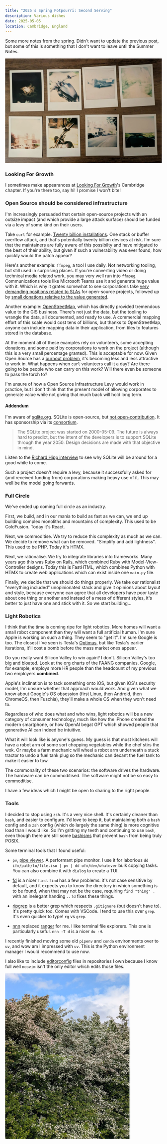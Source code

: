 ```yaml
---
title: "2025's Spring Potpourri: Second Serving"
description: Various dishes
date: 2025-05-05
location: Cambridge, England
---
```


Some more notes from the spring. Didn't want to update the previous post,
but some of this is something that I don't want to leave until the Summer Notes.

<img class="centered-img" src="/img/spring-25.webp" width=600/>

### Looking For Growth

I sometimes make appearances at [Looking For
Growth](https://lookingforgrowth.uk/)'s Cambridge chapter. If you're there too,
say hi! I promise I won't bite!

### Open Source should be considered infrastructure

I'm increasingly persuaded that certain open-source projects with an outsize
impact (and which provide a large attack surface) should be funded via a levy of
some kind on their users.

Take `curl` for example. [Twenty billion installations](https://curl.se/). One
stack or buffer overflow attack, and that's potentially twenty billion devices
at risk. I'm sure that the maintainers are fully aware of this possibilty and
have mitigated to the best of their ability, but given if such a vulnerability
was ever found, how quickly would the patch appear?

Here's another example: `ffmpeg`, a tool I use daily. Not networking tooling,
but still used in surprising places. If you're converting video or doing
technical media related work, you may very well run into `ffmpeg`.
Communications tools like Microsoft Teams use it and generate huge value with
it. Which is why it grates somewhat to see corporations take [very demanding
positions related to SLAs](https://trac.ffmpeg.org/ticket/10341#comment:4) for
open-source projects, followed up by [small donations relative to the value
generated](https://x.com/FFmpeg/status/1775178805704888726).

Another example:
[OpenStreetMap](https://www.openstreetmap.org/#map=6/54.91/-3.43), which has
directly provided tremendous value to the GIS business. There's not just the
data, but the tooling to wrangle the data, all documented, and ready to use. A
commercial mapping effort of this scale would cost tens of billions, but thanks
to OpenStreetMap, anyone can include mapping data in their application, from
tiles to features stored in the database.

At the moment all of these examples rely on volunteers, some accepting
donations, and some paid by corporations to work on the project (although this
is a very small percentage granted). This is acceptable for now. Given Open
Source has a [burnout
problem](https://dev.to/sapegin/why-i-quit-open-source-1n2e), it's becoming less
and less attractive to work in. What happens when `curl` volunteers call it a
day? Are there going to be people who can carry on this work? Will there even be
someone to pass the torch to?

I'm unsure of how a Open Source Infrastructure Levy would work in practice, but
I don't think that the present model of allowing corporates to generate value
while not giving that much back will hold long term.

#### Addendum

I'm aware of [sqlite.org](https://sqlite.org/). SQLite is open-source, but [not
open-contribution](https://sqlite.org/copyright.html). It has sponsorship via its
[consortium](https://sqlite.org/consortium.html).

> The SQLite project was started on 2000-05-09. The future is always hard to
> predict, but the intent of the developers is to support SQLite through the
> year 2050. Design decisions are made with that objective in mind.

Listen to the [Richard Hipp
interview](https://corecursive.com/066-sqlite-with-richard-hipp/#the-bus-factor-and-the-consortium)
to see why SQLite will be around for a good while to come.

Such a project doesn't require a levy, because it successfully asked for (and
received funding from) corporations making heavy use of it. This may well be the
model going forwards.

### Full Circle

We've ended up coming full circle as an industry.

First, we build, and in our mania to build as fast as we can, we end up building
complex monoliths and mountains of complexity. This used to be ColdFusion. Today
it's React.

Next, we commoditise. We try to reduce this complexity as much as we can. We
decide to remove what can be removed. "Simplify and add lightness". This used to
be PHP. Today it's HTMX.

Next, we rationalise. We try to integrate libraries into frameworks. Many years
ago this was Ruby on Rails, which combined Ruby with Model-View-Controller
designs. Today this is FastHTML, which combines Python with HTMX to create web
applications which can exist inside one `main.py` file.

Finally, we decide that we should do things properly. We take our rationalist
"everything included" unopinionated stack and give it opinions about layout and
style, because everyone can agree that all developers have poor taste about one
thing or another and instead of a mess of different styles, it's better to just
have one and stick with it. So we start building...

### Light Robotics

I think that the time is coming ripe for light robotics. More homes will want a
small robot component than they will want a full artificial human. I'm sure
Apple is working on such a thing. They seem to "get it". I'm sure Google is too.
The closest I've seen is Tesla's [Optimus](https://www.tesla.com/en_eu/AI), but
like Tesla's earlier iterations, it'll cost a bomb before the mass market ones
appear.

Do you really want Silicon Valley to win again? I don't. Silicon Valley's too
big and bloated. Look at the org charts of the FAANG companies. Google, for
example, employs more HR people than the headcount of my previous two employers
**combined**.

Apple's inclination is to tack something onto iOS, but given iOS's security
model, I'm unsure whether that approach would work. And given what we know about
Google's OS obsession (first Linux, then Android, then ChromeOS, then Fuschia),
they'll make a whole OS when they won't need to.

Regardless of who does what and who wins, light robotics will be a new category
of consumer technology, much like how the iPhone created the modern smartphone,
or how OpenAI begat GPT which showed people that generative AI can indeed be
intuitive.

What it will look like is anyone's guess. My guess is that most kitchens will
have a robot arm of some sort chopping vegetables while the chef stirs the wok.
Or maybe a farm mechanic will wheel a robot arm underneath a stuck tractor to
undo a fuel tank plug so the mechanic can decant the fuel tank to make it easier
to tow.

The commonality of these two scenarios: the software drives the hardware. The
hardware can be commoditised. The software might not be so easy to commoditise.

I have a few ideas which I might be open to sharing to the right people.

### Tools

I decided to stop using `zsh`. It's a very nice shell. It's certainly cleaner
than `bash`, and easier to configure. I'd love to keep it, but maintaining both
a `bash` config and a `zsh` config (which do largely the same thing) is more
cognitive load than I would like. So I'm gritting my teeth and continuing to
use `bash`, even though there are still some
[bashisms](https://mywiki.wooledge.org/Bashism) that prevent `bash` from being
truly POSIX.

Some terminal tools that I found useful:

* `pv`, [pipe viewer](https://www.ivarch.com/programs/pv.shtml). A performant
    pipe monitor. I use it for laborious `dd if=/path/to/file.iso | pv | dd
    of=/dev/whatever` bulk copying tasks. You can also combine it with `dialog`
    to create a TUI.

* [fd](https://github.com/sharkdp/fd) is a nicer `find`. `find` has a few
    problems: it's not case sensitive by default, and it expects you to know the
    directory in which something is to be found, when that may not be the case,
    requiring `find "thing" .` with an inelegant handing `.`. `fd` fixes these
    things.

* [ripgrep](https://github.com/BurntSushi/ripgrep) is a better grep which
    respects `.gitignore` (but doesn't have to). It's pretty quick too. Comes
    with VSCode. I tend to use this over `grep`. It's even quicker to type! `rg`
    vs `grep`.

* [nnn](https://github.com/jarun/nnn) replaced
    [ranger](https://ranger.github.io/) for me. I like terminal file explorers.
    This one is particularly useful. `nnn -T d` is a nicer `du -H`.

I recently finished moving some old `pipenv` and `conda` environments over to
`uv`, and wow am I impressed with `uv`. This is the Python environment manager I
would recommend to use now.

I also like to include [editorconfig](https://editorconfig.org/) files in
repositories I own because I know full well `neovim` isn't the only editor which
edits those files.

<img class="centered-img" src="/img/springtime-2025.webp" width=400/>
